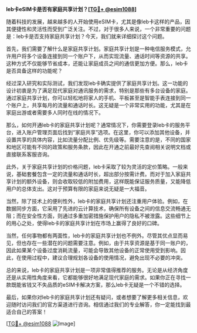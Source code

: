 **leb卡eSIM卡是否有家庭共享计划？[[TG💪+ @esim1088](https://t.me/s/esim1088)]**

随着科技的发展，越来越多的人开始使用eSIM卡，尤其是像leb卡这样的产品，因其便捷性和灵活性而受到广泛关注。不过，对于很多人来说，一个非常重要的问题是：leb卡是否支持家庭共享计划？今天，我们就来详细探讨这个问题。

首先，我们需要了解什么是家庭共享计划。家庭共享计划是一种电信服务模式，允许用户将多个设备连接到同一个账户下，从而实现流量、通话时间等资源的共享。这种方式不仅能够节省成本，还能让家庭成员之间的通信更加方便。那么，leb卡是否具备这样的功能呢？

经过深入研究和实际测试，我们发现leb卡确实提供了家庭共享计划。这一功能的设计初衷是为了满足现代家庭对通讯服务的需求，特别是那些有多台设备的家庭。通过家庭共享计划，你可以轻松地将家人的手机、平板甚至是智能手表连接到同一个账户上，共享每月的流量和通话时长。这无疑是一个非常实用的功能，尤其是在家庭出游或者需要多人同时在线的情况下。

那么，如何开通leb卡的家庭共享计划呢？通常情况下，你需要登录leb卡的服务平台，进入账户管理页面后找到“家庭共享”选项。在这里，你可以添加其他设备，并设置共享的具体内容，比如流量分配比例、优先级等。需要注意的是，不同的国家和地区可能有不同的政策和服务条款，因此在开通之前最好先查阅相关说明文档或直接联系客服咨询。

此外，关于家庭共享计划的价格问题，leb卡采取了较为灵活的定价策略。一般来说，基础套餐包含一定的流量和通话时长，超出部分按需计费。而对于加入家庭共享计划的额外设备，则会收取较低的附加费用，这样既能保证服务质量，又能降低用户的总体支出。这对于预算有限的家庭来说无疑是一大福音。

当然，除了技术上的便利性外，leb卡的家庭共享计划还注重用户体验。例如，在数据同步方面，它采用了先进的云计算技术，确保所有设备之间的信息交流畅通无阻；而在安全性方面，则通过多重加密措施保护用户的隐私不被泄露。这些细节上的用心之处，使得leb卡的家庭共享计划在市场上赢得了良好的口碑。

当然，任何事物都有两面性，leb卡的家庭共享计划也不例外。尽管其优点显而易见，但也存在一些潜在的问题需要注意。例如，由于共享资源是基于同一账户的，因此如果某个设备过度消耗流量，可能会导致其他设备的正常使用受到影响。因此，在使用过程中，建议合理规划各设备的使用情况，避免出现不必要的冲突。

总的来说，leb卡的家庭共享计划是一项非常值得推荐的服务。无论是从经济角度还是从实用性角度来看，它都能够很好地满足现代家庭的需求。如果你正在寻找一款既能省钱又不失品质的eSIM卡解决方案，那么leb卡无疑是一个不错的选择。

最后，如果你对leb卡的家庭共享计划还有疑问，或者想要了解更多相关信息，欢迎随时访问我们的官方渠道进行咨询。相信通过我们的专业解答，你一定能找到最适合自己的答案！

[[TG💪+ @esim1088](https://t.me/s/esim1088) ![Image](https://i.postimg.cc/4NQfJmqS/Snipaste-2025-05-13-00-14-12.png)]